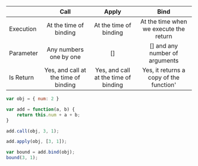 |           |                 Call                 |                Apply                 |                  Bind                   |
| --------- |:------------------------------------:|:------------------------------------:|:---------------------------------------:|
| Execution |        At the time of binding        |        At the time of binding        | At the time when we execute the return  |
| Parameter |        Any numbers one by one        |                  []                  |     [] and any number of arguments      |
| Is Return | Yes, and call at the time of binding | Yes, and call at the time of binding | Yes, it returns a copy of the function' |

```js
var obj = { num: 2 }

var add = function(a, b) {
	return this.num + a + b;
}
```


```js
add.call(obj, 3, 1);
```

```js
add.apply(obj, [3, 1]);
```

```js
var bound = add.bind(obj);
bound(3, 1);
```
